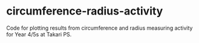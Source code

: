 # circumference-radius-activity
Code for plotting results from circumference and radius measuring activity for Year 4/5s at Takari PS.
